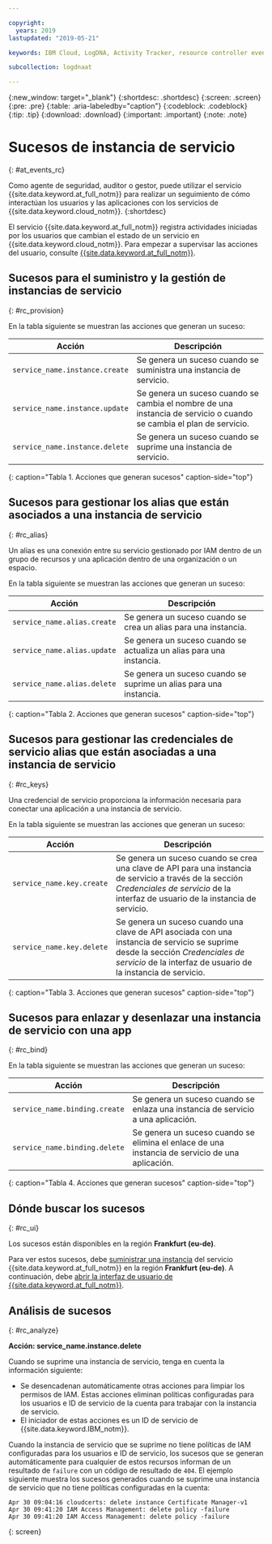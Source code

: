 ```yaml
---

copyright:
  years: 2019
lastupdated: "2019-05-21"

keywords: IBM Cloud, LogDNA, Activity Tracker, resource controller events

subcollection: logdnaat

---
```


{:new_window: target="_blank"}
{:shortdesc: .shortdesc}
{:screen: .screen}
{:pre: .pre}
{:table: .aria-labeledby="caption"}
{:codeblock: .codeblock}
{:tip: .tip}
{:download: .download}
{:important: .important}
{:note: .note}

# Sucesos de instancia de servicio  
{: #at_events_rc}

Como agente de seguridad, auditor o gestor, puede utilizar el servicio {{site.data.keyword.at_full_notm}} para realizar un seguimiento de cómo interactúan los usuarios y las aplicaciones con los servicios de {{site.data.keyword.cloud_notm}}. 
{:shortdesc}

El servicio {{site.data.keyword.at_full_notm}} registra actividades iniciadas por los usuarios que cambian el estado de un servicio en {{site.data.keyword.cloud_notm}}. Para empezar a supervisar las acciones del usuario, consulte [{{site.data.keyword.at_full_notm}}](/docs/services/Activity-Tracker-with-LogDNA?topic=logdnaat-getting-started#getting-started). 


## Sucesos para el suministro y la gestión de instancias de servicio
{: #rc_provision}

En la tabla siguiente se muestran las acciones que generan un suceso:

| Acción                         | Descripción |
|--------------------------------|---------|
| `service_name.instance.create` | Se genera un suceso cuando se suministra una instancia de servicio. |
| `service_name.instance.update` | Se genera un suceso cuando se cambia el nombre de una instancia de servicio o cuando se cambia el plan de servicio. |
| `service_name.instance.delete` | Se genera un suceso cuando se suprime una instancia de servicio. |
{: caption="Tabla 1. Acciones que generan sucesos" caption-side="top"} 


##  Sucesos para gestionar los alias que están asociados a una instancia de servicio
{: #rc_alias}

Un alias es una conexión entre su servicio gestionado por IAM dentro de un grupo de recursos y una aplicación dentro de una organización o un espacio.

En la tabla siguiente se muestran las acciones que generan un suceso:

| Acción                         | Descripción |
|--------------------------------|---------|
| `service_name.alias.create` | Se genera un suceso cuando se crea un alias para una instancia. |
| `service_name.alias.update` | Se genera un suceso cuando se actualiza un alias para una instancia. |
| `service_name.alias.delete` | Se genera un suceso cuando se suprime un alias para una instancia. |
{: caption="Tabla 2. Acciones que generan sucesos" caption-side="top"} 


##  Sucesos para gestionar las credenciales de servicio alias que están asociadas a una instancia de servicio
{: #rc_keys}

Una credencial de servicio proporciona la información necesaria para conectar una aplicación a una instancia de servicio. 

En la tabla siguiente se muestran las acciones que generan un suceso:

| Acción                         | Descripción |
|--------------------------------|---------|
| `service_name.key.create` | Se genera un suceso cuando se crea una clave de API para una instancia de servicio a través de la sección *Credenciales de servicio* de la interfaz de usuario de la instancia de servicio. |
| `service_name.key.delete` | Se genera un suceso cuando una clave de API asociada con una instancia de servicio se suprime desde la sección *Credenciales de servicio* de la interfaz de usuario de la instancia de servicio. |
{: caption="Tabla 3. Acciones que generan sucesos" caption-side="top"} 



##  Sucesos para enlazar y desenlazar una instancia de servicio con una app
{: #rc_bind}

En la tabla siguiente se muestran las acciones que generan un suceso:

| Acción                         | Descripción |
|--------------------------------|---------|
| `service_name.binding.create` | Se genera un suceso cuando se enlaza una instancia de servicio a una aplicación. |
| `service_name.binding.delete` | Se genera un suceso cuando se elimina el enlace de una instancia de servicio de una aplicación. |
{: caption="Tabla 4. Acciones que generan sucesos" caption-side="top"} 



## Dónde buscar los sucesos
{: #rc_ui}

Los sucesos están disponibles en la región **Frankfurt (eu-de)**. 

Para ver estos sucesos, debe [suministrar una instancia](/docs/services/Activity-Tracker-with-LogDNA?topic=logdnaat-provision#provision) del servicio {{site.data.keyword.at_full_notm}} en la región **Frankfurt (eu-de)**. A continuación, debe [abrir la interfaz de usuario de {{site.data.keyword.at_full_notm}}](/docs/services/Activity-Tracker-with-LogDNA?topic=logdnaat-launch#launch_step2). 



## Análisis de sucesos
{: #rc_analyze}

**Acción: service_name.instance.delete**

Cuando se suprime una instancia de servicio, tenga en cuenta la información siguiente:
* Se desencadenan automáticamente otras acciones para limpiar los permisos de IAM. Estas acciones eliminan políticas configuradas para los usuarios e ID de servicio de la cuenta para trabajar con la instancia de servicio. 
* El iniciador de estas acciones es un ID de servicio de {{site.data.keyword.IBM_notm}}.


Cuando la instancia de servicio que se suprime no tiene políticas de IAM configuradas para los usuarios e ID de servicio, los sucesos que se generan automáticamente para cualquier de estos recursos informan de un resultado de `failure` con un código de resultado de
`404`. El ejemplo siguiente muestra los sucesos generados cuando se suprime una instancia de servicio que no tiene políticas configuradas en la cuenta:

```
Apr 30 09:04:16 cloudcerts: delete instance Certificate Manager-v1
Apr 30 09:41:20 IAM Access Management: delete policy -failure
Apr 30 09:41:20 IAM Access Management: delete policy -failure
```
{: screen}



